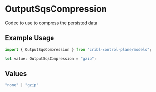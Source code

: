 # OutputSqsCompression

Codec to use to compress the persisted data

## Example Usage

```typescript
import { OutputSqsCompression } from "cribl-control-plane/models";

let value: OutputSqsCompression = "gzip";
```

## Values

```typescript
"none" | "gzip"
```